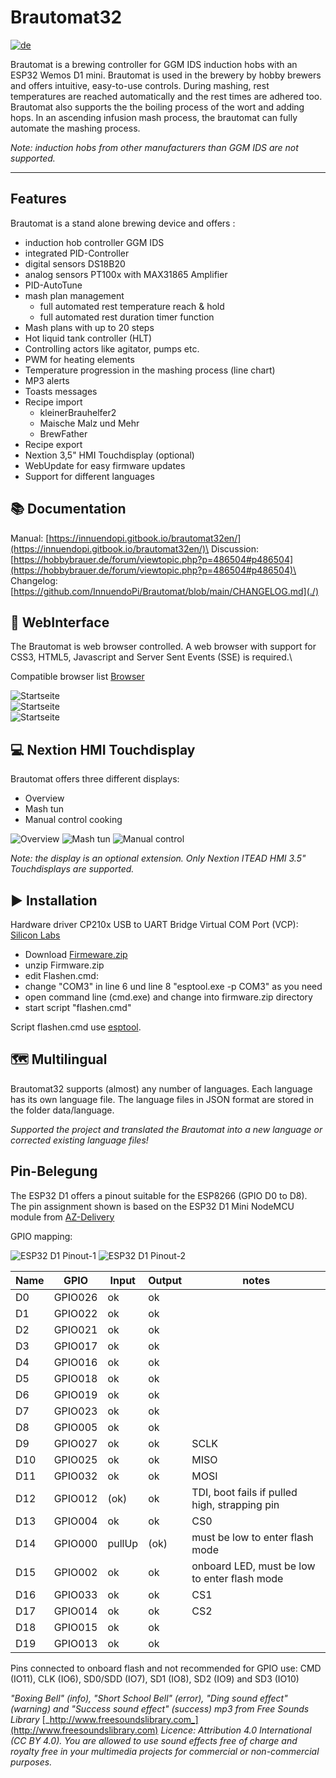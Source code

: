 # Brautomat32

[![de](https://img.shields.io/badge/lang-de-green.svg)](https://raw.githubusercontent.com/InnuendoPi/Brautomat32/main/README.md)

Brautomat is a brewing controller for GGM IDS induction hobs with an ESP32 Wemos D1 mini. Brautomat is used in the brewery by hobby brewers and offers intuitive, easy-to-use controls. During mashing, rest temperatures are reached automatically and the rest times are adhered too. Brautomat also supports the the boiling process of the wort and adding hops. In an ascending infusion mash process, the brautomat can fully automate the mashing process.

_Note: induction hobs from other manufacturers than GGM IDS are not supported._

***

## Features

Brautomat is a stand alone brewing device and offers :

* induction hob controller GGM IDS
* integrated PID-Controller
* digital sensors DS18B20
* analog sensors PT100x with MAX31865 Amplifier
* PID-AutoTune
* mash plan management
  * full automated rest temperature reach & hold
  * full automated rest duration timer function
* Mash plans with up to 20 steps
* Hot liquid tank controller (HLT)
* Controlling actors like agitator, pumps etc.
* PWM for heating elements
* Temperature progression in the mashing process (line chart)
* MP3 alerts
* Toasts messages
* Recipe import
  * kleinerBrauhelfer2
  * Maische Malz und Mehr
  * BrewFather
* Recipe export
* Nextion 3,5" HMI Touchdisplay (optional)
* WebUpdate for easy firmware updates
* Support for different languages

## 📚 Documentation

Manual: [https://innuendopi.gitbook.io/brautomat32en/](https://innuendopi.gitbook.io/brautomat32en/)\
Discussion: [https://hobbybrauer.de/forum/viewtopic.php?p=486504#p486504](https://hobbybrauer.de/forum/viewtopic.php?p=486504#p486504)\
Changelog: [https://github.com/InnuendoPi/Brautomat/blob/main/CHANGELOG.md](./)

## 📰 WebInterface

The Brautomat is web browser controlled. A web browser with support for CSS3, HTML5, Javascript and Server Sent Events (SSE) is required.\\

Compatible browser list [Browser](https://developer.mozilla.org/en-US/docs/Web/API/Server-sent\_events/Using\_server-sent\_events#browser\_compatibility)

![Startseite](docs/img/brautomat.jpg)\
![Startseite](docs/img/IDS-AutoTune-Ziel.jpg)\
![Startseite](docs/img/brautomat-2.jpg)

## 💻 Nextion HMI Touchdisplay

Brautomat offers three different displays:

* Overview
* Mash tun
* Manual control cooking

![Overview](docs/img/kettlepage-sm.jpg) ![Mash tun](docs/img/brewpage-sm.jpg) ![Manual control](docs/img/induction-mode-sm.jpg)

_Note: the display is an optional extension. Only Nextion ITEAD HMI 3.5" Touchdisplays are supported._

## ▶️ Installation

Hardware driver CP210x USB to UART Bridge Virtual COM Port (VCP): [Silicon Labs](https://www.silabs.com/developers/usb-to-uart-bridge-vcp-drivers?tab=downloads)

* Download [Firmeware.zip](tools/Firmware.zip)
* unzip Firmware.zip
* edit Flashen.cmd:
* change "COM3" in line 6 und line 8 "esptool.exe -p COM3" as you need
* open command line (cmd.exe) and change into firmware.zip directory
* start script "flashen.cmd"

Script flashen.cmd use [esptool](https://github.com/espressif/esptool).

## 🗺️ Multilingual

Brautomat32 supports (almost) any number of languages. Each language has its own language file. The language files in JSON format are stored in the folder data/language.

_Supported the project and translated the Brautomat into a new language or corrected existing language files!_

## Pin-Belegung

The ESP32 D1 offers a pinout suitable for the ESP8266 (GPIO D0 to D8). The pin assignment shown is based on the ESP32 D1 Mini NodeMCU module from [AZ-Delivery](https://www.az-delivery.de/products/esp32-d1-mini)

GPIO mapping:

![ESP32 D1 Pinout-1](docs/img/ESP32-D1.pinout-1.jpg) ![ESP32 D1 Pinout-2](docs/img/ESP32-D1.pinout-2.jpg)

| Name | GPIO    | Input  | Output | notes                                         |
| ---- | ------- | ------ | ------ | --------------------------------------------- |
| D0   | GPIO026 | ok     | ok     |                                               |
| D1   | GPIO022 | ok     | ok     |                                               |
| D2   | GPIO021 | ok     | ok     |                                               |
| D3   | GPIO017 | ok     | ok     |                                               |
| D4   | GPIO016 | ok     | ok     |                                               |
| D5   | GPIO018 | ok     | ok     |                                               |
| D6   | GPIO019 | ok     | ok     |                                               |
| D7   | GPIO023 | ok     | ok     |                                               |
| D8   | GPIO005 | ok     | ok     |                                               |
| D9   | GPIO027 | ok     | ok     | SCLK                                          |
| D10  | GPIO025 | ok     | ok     | MISO                                          |
| D11  | GPIO032 | ok     | ok     | MOSI                                          |
| D12  | GPIO012 | (ok)   | ok     | TDI, boot fails if pulled high, strapping pin |
| D13  | GPIO004 | ok     | ok     | CS0                                           |
| D14  | GPIO000 | pullUp | (ok)   | must be low to enter flash mode               |
| D15  | GPIO002 | ok     | ok     | onboard LED, must be low to enter flash mode  |
| D16  | GPIO033 | ok     | ok     | CS1                                           |
| D17  | GPIO014 | ok     | ok     | CS2                                           |
| D18  | GPIO015 | ok     | ok     |                                               |
| D19  | GPIO013 | ok     | ok     |                                               |

Pins connected to onboard flash and not recommended for GPIO use: CMD (IO11), CLK (IO6), SD0/SDD (IO7), SD1 (IO8), SD2 (IO9) and SD3 (IO10)

_"Boxing Bell" (info), "Short School Bell" (error), "Ding sound effect" (warning) and "Success sound effect" (success) mp3 from Free Sounds Library_ [_http://www.freesoundslibrary.com_](http://www.freesoundslibrary.com) _Licence: Attribution 4.0 International (CC BY 4.0). You are allowed to use sound effects free of charge and royalty free in your multimedia projects for commercial or non-commercial purposes._
